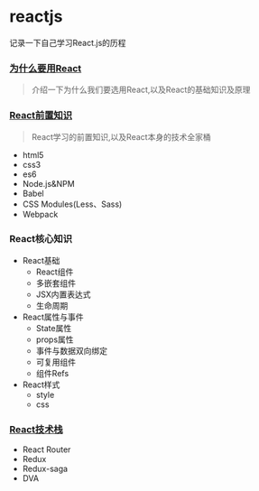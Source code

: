 # reactjs
记录一下自己学习React.js的历程

### [为什么要用React](https://github.com/yxl2628/reactjs/blob/master/Why_React.md)
> 介绍一下为什么我们要选用React,以及React的基础知识及原理

### [React前置知识](https://github.com/yxl2628/reactjs/blob/master/React_Knowledge_Map.md)
> React学习的前置知识,以及React本身的技术全家桶

- html5
- css3
- es6
- Node.js&NPM
- Babel
- CSS Modules(Less、Sass)
- Webpack

### React核心知识
- React基础
  - React组件
  - 多嵌套组件
  - JSX内置表达式
  - 生命周期
- React属性与事件  
  - State属性
  - props属性
  - 事件与数据双向绑定
  - 可复用组件
  - 组件Refs
- React样式
  - style
  - css

### [React技术栈](https://github.com/yxl2628/reactjs/blob/master/React_Technology_Ttack.md)
- React Router
- Redux
- Redux-saga
- DVA  
